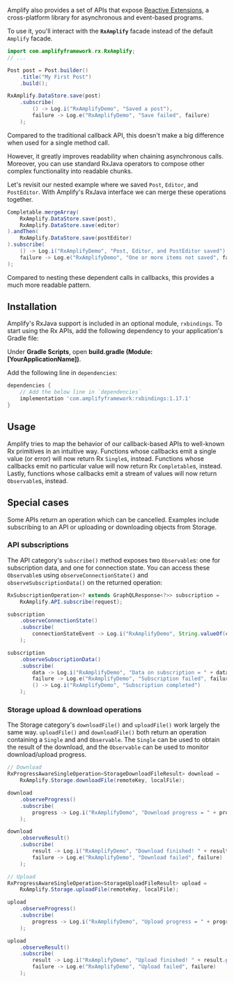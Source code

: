 Amplify also provides a set of APIs that expose [Reactive Extensions](http://reactivex.io/), a cross-platform library for asynchronous and event-based programs.

To use it, you'll interact with the **`RxAmplify`** facade instead of the default `Amplify` facade.

```java
import com.amplifyframework.rx.RxAmplify;
// ...

Post post = Post.builder()
    .title("My First Post")
    .build();

RxAmplify.DataStore.save(post)
    .subscribe(
        () -> Log.i("RxAmplifyDemo", "Saved a post"),
        failure -> Log.e("RxAmplifyDemo", "Save failed", failure)
    );
```

Compared to the traditional callback API, this doesn't make a big difference when used for a single method call.

However, it greatly improves readability when chaining asynchronous calls. Moreover, you can use standard RxJava operators to compose other complex functionality into readable chunks.

Let's revisit our nested example where we saved `Post`, `Editor`, and `PostEditor`. With Amplify's RxJava interface we can merge these operations together.

```java
Completable.mergeArray(
    RxAmplify.DataStore.save(post),
    RxAmplify.DataStore.save(editor)
).andThen(
    RxAmplify.DataStore.save(postEditor)
).subscribe(
    () -> Log.i("RxAmplifyDemo", "Post, Editor, and PostEditor saved"),
    failure -> Log.e("RxAmplifyDemo", "One or more items not saved", failure)
);
```

Compared to nesting these dependent calls in callbacks, this provides a much more readable pattern.

## Installation

Amplify's RxJava support is included in an optional module, `rxbindings`. To start using the Rx APIs, add the following dependency to your application's Gradle file:

Under **Gradle Scripts**, open **build.gradle (Module: [YourApplicationName])**.

Add the following line in `dependencies`:

```groovy
dependencies {
    // Add the below line in `dependencies`
    implementation 'com.amplifyframework:rxbindings:1.17.1'
}
```

## Usage

Amplify tries to map the behavior of our callback-based APIs to well-known Rx primitives in an intuitive way. Functions whose callbacks emit a single value (or error) will now return Rx `Single`s, instead. Functions whose callbacks emit no particular value will now return Rx `Completable`s, instead. Lastly, functions whose callbacks emit a stream of values will now return `Observable`s, instead.

## Special cases

Some APIs return an operation which can be cancelled. Examples include subscribing to an API or uploading or downloading objects from Storage.

### API subscriptions

The API category's `subscribe()` method exposes two `Observable`s: one for subscription data, and one for connection state. You can access these `Observable`s using `observeConnectionState()` and `observeSubscriptionData()` on the returned operation:

```java
RxSubscriptionOperation<? extends GraphQLResponse<?>> subscription =
    RxAmplify.API.subscribe(request);

subscription
    .observeConnectionState()
    .subscribe(
        connectionStateEvent -> Log.i("RxAmplifyDemo", String.valueOf(connectionStateEvent))
    );

subscription
    .observeSubscriptionData()
    .subscribe(
        data -> Log.i("RxAmplifyDemo", "Data on subscription = " + data),
        failure -> Log.e("RxAmplifyDemo", "Subscription failed", failure),
        () -> Log.i("RxAmplifyDemo", "Subscription completed")
    );
```

### Storage upload & download operations

The Storage category's `downloadFile()` and `uploadFile()` work largely the same way. `uploadFile()` and `downloadFile()` both return an operation containing a `Single` and and `Observable`. The `Single` can be used to obtain the result of the download, and the `Observable` can be used to monitor download/upload progress.

```java
// Download
RxProgressAwareSingleOperation<StorageDownloadFileResult> download =
    RxAmplify.Storage.downloadFile(remoteKey, localFile);

download
    .observeProgress()
    .subscribe(
        progress -> Log.i("RxAmplifyDemo", "Download progress = " + progress.toString())
    );

download
    .observeResult()
    .subscribe(
        result -> Log.i("RxAmplifyDemo", "Download finished! " + result.getFile().getPath()),
        failure -> Log.e("RxAmplifyDemo", "Download failed", failure)
    );

// Upload
RxProgressAwareSingleOperation<StorageUploadFileResult> upload =
    RxAmplify.Storage.uploadFile(remoteKey, localFile);

upload
    .observeProgress()
    .subscribe(
        progress -> Log.i("RxAmplifyDemo", "Upload progress = " + progress.toString())
    );

upload
    .observeResult()
    .subscribe(
        result -> Log.i("RxAmplifyDemo", "Upload finished! " + result.getKey()),
        failure -> Log.e("RxAmplifyDemo", "Upload failed", failure)
    );
```
